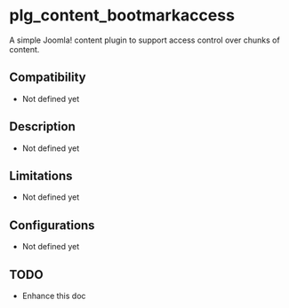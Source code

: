 # plg_content_bootmarkaccess

A simple Joomla! content plugin to support access control over chunks of content.

## Compatibility

* Not defined yet

## Description

* Not defined yet

## Limitations

* Not defined yet

## Configurations

* Not defined yet

## TODO

* Enhance this doc
